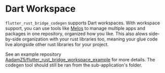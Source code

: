 # Dart Workspace

`flutter_rust_bridge_codegen` supports Dart workspaces. With workspace support, you can use tools like [Melos](https://melos.invertase.dev/) to manage multiple apps and packages
in one repository, organized how you like. This also alows side-by-side organization with
your rust libraries too, meaning your glue code live alongside other rust libraries for
your project.

See an example repository [AadamZ5/flutter_rust_bridge_workspace_example](https://github.com/AadamZ5/flutter_rust_bridge_workspace_example) for more details.
The codegen tool should still be ran from the sub-application's folder.
